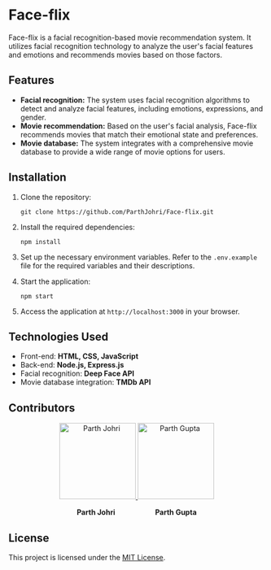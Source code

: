 # Face-flix 

Face-flix is a facial recognition-based movie recommendation system. It utilizes facial recognition technology to analyze the user's facial features and emotions and recommends movies based on those factors.

## Features

- **Facial recognition:** The system uses facial recognition algorithms to detect and analyze facial features, including emotions, expressions, and gender.
- **Movie recommendation:** Based on the user's facial analysis, Face-flix recommends movies that match their emotional state and preferences.
- **Movie database:** The system integrates with a comprehensive movie database to provide a wide range of movie options for users.

## Installation

1. Clone the repository:
   ```
   git clone https://github.com/ParthJohri/Face-flix.git
   ```

2. Install the required dependencies:
   ```
   npm install
   ```

3. Set up the necessary environment variables. Refer to the `.env.example` file for the required variables and their descriptions.

4. Start the application:
   ```
   npm start
   ```

5. Access the application at `http://localhost:3000` in your browser.

## Technologies Used

- Front-end: **HTML, CSS, JavaScript**
- Back-end: **Node.js, Express.js**
- Facial recognition: **Deep Face API**
- Movie database integration: **TMDb API**

## Contributors

<p align="center">
  <a href="https://github.com/ParthJohri">
    <img src="https://github.com/ParthJohri.png" alt="Parth Johri" width="150" height="150">
  </a>
  <a href="https://github.com/parth782">
    <img src="https://github.com/parth782.png" alt="Parth Gupta" width="150" height="150">
  </a>
</p>
<p align="center">
  <strong>Parth Johri</strong> &nbsp;&nbsp;&nbsp;&nbsp;&nbsp;&nbsp;&nbsp;&nbsp;&nbsp;&nbsp;&nbsp;&nbsp;&nbsp;&nbsp;&nbsp;&nbsp;&nbsp;&nbsp; <strong>Parth Gupta</strong>
</p>

## License

This project is licensed under the [MIT License](LICENSE).
